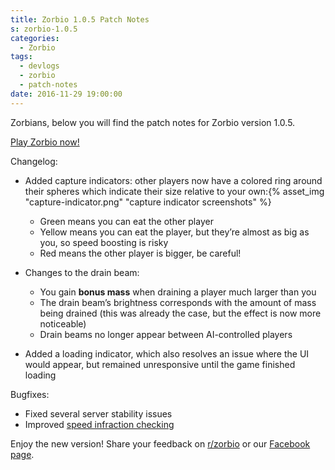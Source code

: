 ```yaml
---
title: Zorbio 1.0.5 Patch Notes
s: zorbio-1.0.5
categories:
  - Zorbio
tags:
  - devlogs
  - zorbio
  - patch-notes
date: 2016-11-29 19:00:00
---
```


Zorbians, below you will find the patch notes for Zorbio version 1.0.5.

[Play Zorbio now!](http://zor.bio)

<!-- more -->

Changelog:

*   Added capture indicators: other players now have a colored ring around
their spheres which indicate their size relative to your own:{% asset_img "capture-indicator.png" "capture indicator screenshots" %}

    *   Green means you can eat the other player
    *   Yellow means you can eat the player, but they’re almost as big as you, so
speed boosting is risky
    *   Red means the other player is bigger, be careful!

*   Changes to the drain beam:

    *   You gain **bonus mass** when draining a player much larger than you
    *   The drain beam’s brightness corresponds with the amount of mass being
drained (this was already the case, but the effect is now more noticeable)
    *   Drain beams no longer appear between AI-controlled players

*   Added a loading indicator, which also resolves an issue where the UI would
appear, but remained unresponsive until the game finished loading

Bugfixes:

*   Fixed several server stability issues
*   Improved [speed infraction checking](https://github.com/ScriptaGames/zorbio-issues/issues/22)

Enjoy the new version!  Share your feedback on
[r/zorbio](https://reddit.com/r/zorbio) or our [Facebook
page](https://facebook.com/zorbio).
